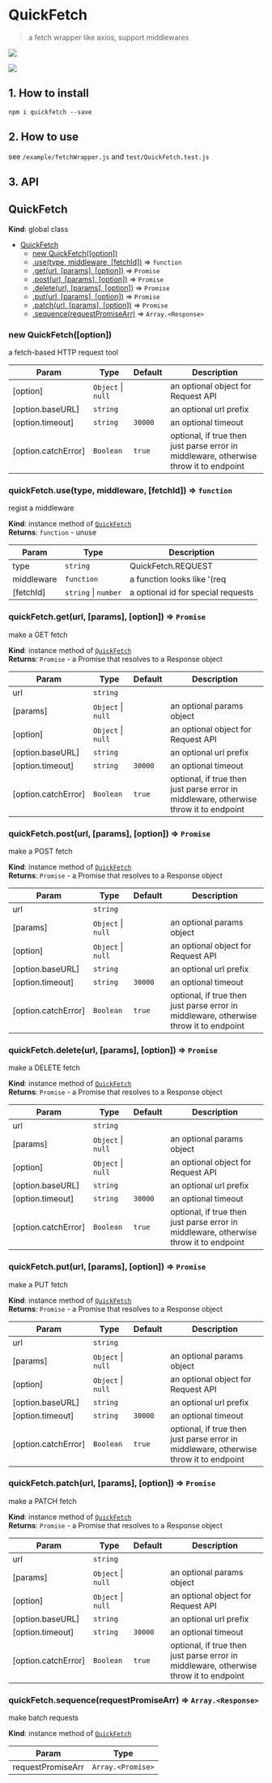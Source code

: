 # QuickFetch

> a fetch wrapper like axios, support middlewares

![](https://img.shields.io/npm/v/quickfetch.svg?style=flat)

![](https://img.shields.io/npm/dt/quickfetch.svg?style=flat)

## 1. How to install
```
npm i quickfetch --save
```

## 2. How to use

see `/example/fetchWrapper.js` and `test/QuickFetch.test.js`

## 3. API
<a name="QuickFetch"></a>

## QuickFetch
**Kind**: global class  

* [QuickFetch](#QuickFetch)
    * [new QuickFetch([option])](#new_QuickFetch_new)
    * [.use(type, middleware, [fetchId])](#QuickFetch+use) ⇒ <code>function</code>
    * [.get(url, [params], [option])](#QuickFetch+get) ⇒ <code>Promise</code>
    * [.post(url, [params], [option])](#QuickFetch+post) ⇒ <code>Promise</code>
    * [.delete(url, [params], [option])](#QuickFetch+delete) ⇒ <code>Promise</code>
    * [.put(url, [params], [option])](#QuickFetch+put) ⇒ <code>Promise</code>
    * [.patch(url, [params], [option])](#QuickFetch+patch) ⇒ <code>Promise</code>
    * [.sequence(requestPromiseArr)](#QuickFetch+sequence) ⇒ <code>Array.&lt;Response&gt;</code>

<a name="new_QuickFetch_new"></a>

### new QuickFetch([option])
a fetch-based HTTP request tool


| Param | Type | Default | Description |
| --- | --- | --- | --- |
| [option] | <code>Object</code> \| <code>null</code> |  | an optional object for Request API |
| [option.baseURL] | <code>string</code> |  | an optional url prefix |
| [option.timeout] | <code>string</code> | <code>30000</code> | an optional timeout |
| [option.catchError] | <code>Boolean</code> | <code>true</code> | optional,   if true then just parse error in middleware, otherwise throw it to endpoint |

<a name="QuickFetch+use"></a>

### quickFetch.use(type, middleware, [fetchId]) ⇒ <code>function</code>
regist a middleware

**Kind**: instance method of [<code>QuickFetch</code>](#QuickFetch)  
**Returns**: <code>function</code> - unuse  

| Param | Type | Description |
| --- | --- | --- |
| type | <code>string</code> | QuickFetch.REQUEST | QuickFetch.RESPONSE | QuickFetch.ERROR |
| middleware | <code>function</code> | a function looks like '(req|res|err, next) => {}' |
| [fetchId] | <code>string</code> \| <code>number</code> | a optional id for special requests |

<a name="QuickFetch+get"></a>

### quickFetch.get(url, [params], [option]) ⇒ <code>Promise</code>
make a GET fetch

**Kind**: instance method of [<code>QuickFetch</code>](#QuickFetch)  
**Returns**: <code>Promise</code> - a Promise that resolves to a Response object  

| Param | Type | Default | Description |
| --- | --- | --- | --- |
| url | <code>string</code> |  |  |
| [params] | <code>Object</code> \| <code>null</code> |  | an optional params object |
| [option] | <code>Object</code> \| <code>null</code> |  | an optional object for Request API |
| [option.baseURL] | <code>string</code> |  | an optional url prefix |
| [option.timeout] | <code>string</code> | <code>30000</code> | an optional timeout |
| [option.catchError] | <code>Boolean</code> | <code>true</code> | optional,   if true then just parse error in middleware, otherwise throw it to endpoint |

<a name="QuickFetch+post"></a>

### quickFetch.post(url, [params], [option]) ⇒ <code>Promise</code>
make a POST fetch

**Kind**: instance method of [<code>QuickFetch</code>](#QuickFetch)  
**Returns**: <code>Promise</code> - a Promise that resolves to a Response object  

| Param | Type | Default | Description |
| --- | --- | --- | --- |
| url | <code>string</code> |  |  |
| [params] | <code>Object</code> \| <code>null</code> |  | an optional params object |
| [option] | <code>Object</code> \| <code>null</code> |  | an optional object for Request API |
| [option.baseURL] | <code>string</code> |  | an optional url prefix |
| [option.timeout] | <code>string</code> | <code>30000</code> | an optional timeout |
| [option.catchError] | <code>Boolean</code> | <code>true</code> | optional,   if true then just parse error in middleware, otherwise throw it to endpoint |

<a name="QuickFetch+delete"></a>

### quickFetch.delete(url, [params], [option]) ⇒ <code>Promise</code>
make a DELETE fetch

**Kind**: instance method of [<code>QuickFetch</code>](#QuickFetch)  
**Returns**: <code>Promise</code> - a Promise that resolves to a Response object  

| Param | Type | Default | Description |
| --- | --- | --- | --- |
| url | <code>string</code> |  |  |
| [params] | <code>Object</code> \| <code>null</code> |  | an optional params object |
| [option] | <code>Object</code> \| <code>null</code> |  | an optional object for Request API |
| [option.baseURL] | <code>string</code> |  | an optional url prefix |
| [option.timeout] | <code>string</code> | <code>30000</code> | an optional timeout |
| [option.catchError] | <code>Boolean</code> | <code>true</code> | optional,   if true then just parse error in middleware, otherwise throw it to endpoint |

<a name="QuickFetch+put"></a>

### quickFetch.put(url, [params], [option]) ⇒ <code>Promise</code>
make a PUT fetch

**Kind**: instance method of [<code>QuickFetch</code>](#QuickFetch)  
**Returns**: <code>Promise</code> - a Promise that resolves to a Response object  

| Param | Type | Default | Description |
| --- | --- | --- | --- |
| url | <code>string</code> |  |  |
| [params] | <code>Object</code> \| <code>null</code> |  | an optional params object |
| [option] | <code>Object</code> \| <code>null</code> |  | an optional object for Request API |
| [option.baseURL] | <code>string</code> |  | an optional url prefix |
| [option.timeout] | <code>string</code> | <code>30000</code> | an optional timeout |
| [option.catchError] | <code>Boolean</code> | <code>true</code> | optional,   if true then just parse error in middleware, otherwise throw it to endpoint |

<a name="QuickFetch+patch"></a>

### quickFetch.patch(url, [params], [option]) ⇒ <code>Promise</code>
make a PATCH fetch

**Kind**: instance method of [<code>QuickFetch</code>](#QuickFetch)  
**Returns**: <code>Promise</code> - a Promise that resolves to a Response object  

| Param | Type | Default | Description |
| --- | --- | --- | --- |
| url | <code>string</code> |  |  |
| [params] | <code>Object</code> \| <code>null</code> |  | an optional params object |
| [option] | <code>Object</code> \| <code>null</code> |  | an optional object for Request API |
| [option.baseURL] | <code>string</code> |  | an optional url prefix |
| [option.timeout] | <code>string</code> | <code>30000</code> | an optional timeout |
| [option.catchError] | <code>Boolean</code> | <code>true</code> | optional,   if true then just parse error in middleware, otherwise throw it to endpoint |

<a name="QuickFetch+sequence"></a>

### quickFetch.sequence(requestPromiseArr) ⇒ <code>Array.&lt;Response&gt;</code>
make batch requests

**Kind**: instance method of [<code>QuickFetch</code>](#QuickFetch)  

| Param | Type |
| --- | --- |
| requestPromiseArr | <code>Array.&lt;Promise&gt;</code> | 


